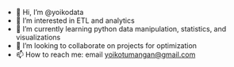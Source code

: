 - 👋 Hi, I’m @yoikodata
- 👀 I’m interested in ETL and analytics
- 🌱 I’m currently learning python data manipulation, statistics, and visualizations
- 💞️ I’m looking to collaborate on projects for optimization
- 📫 How to reach me: email yoikotumangan@gmail.com

<!---
yoikodata/yoikodata is a ✨ special ✨ repository because its `README.md` (this file) appears on your GitHub profile.
You can click the Preview link to take a look at your changes.
--->
